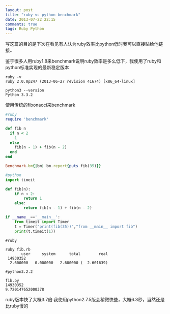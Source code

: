 ```yaml
---
layout: post
title: "ruby vs python benchmark"
date: 2013-07-22 22:15
comments: true
tags: Ruby Python
---
```


写这篇的目的是下次在看见有人认为ruby效率比python低时我可以直接贴给他链接..

鉴于很多人用ruby1.8来benchmark说明ruby效率是多么低下，我使用了ruby和python标准实现的最新稳定版本

```
ruby -v
ruby 2.0.0p247 (2013-06-27 revision 41674) [x86_64-linux]

python3 --version
Python 3.3.2
```

使用传统的fibonacci来benchmark

```ruby
#ruby
require 'benchmark'

def fib n
  if n < 2
    1
  else
    fib(n - 1) + fib(n - 2)
  end
end

Benchmark.bm{|bm| bm.report{puts fib(35)}}
```

```python
#python
import timeit

def fib(n):
	if n < 2:
		return 1
	else:
		return fib(n - 1) + fib(n - 2)

if __name__=='__main__':
	from timeit import Timer
	t = Timer("print(fib(35))","from __main__ import fib")
	print(t.timeit(1))
```

```
#ruby

ruby fib.rb
       user     system      total        real
 14930352
  2.600000   0.000000   2.600000 (  2.601639)

#python3.2.2

fib.py 
14930352
9.720147652000378
```

ruby版本快了大概3.7倍
我使用python2.7.5版会稍微快些，大概6.3秒，当然还是比ruby慢的
